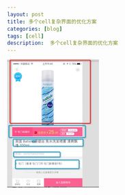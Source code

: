 ```yaml
---
layout: post
title: 多个cell复杂界面的优化方案
categories: [blog]
tags: [cell]
description:  多个cell复杂界面的优化方案
---  
```

![效果图2](/img/targets_post/test_2.jpeg)
  

